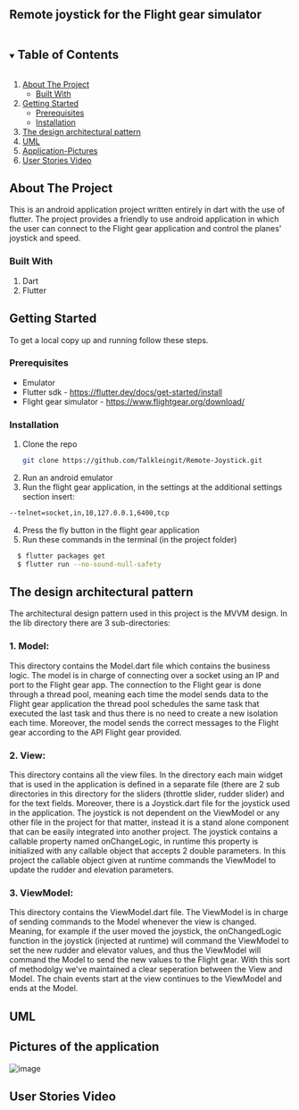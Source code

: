 
<!-- Title -->
## Remote joystick for the Flight gear simulator



<!-- TABLE OF CONTENTS -->
<details open="open">
  <summary><h2 style="display: inline-block">Table of Contents</h2></summary>
  <ol>
    <li>
      <a href="#about-the-project">About The Project</a>
      <ul>
        <li><a href="#built-with">Built With</a></li>
      </ul>
    </li>
    <li>
      <a href="#getting-started">Getting Started</a>
      <ul>
        <li><a href="#prerequisites">Prerequisites</a></li>
        <li><a href="#installation">Installation</a></li>
      </ul>
    </li>
    <li><a href="#The-design-architectural-pattern">The design architectural pattern</a></li>
    <li><a href="#UML">UML</a></li>
    <li><a href="#Application-Pictures">Application-Pictures</a></li>
    <li><a href="#User-Stories-Video">User Stories Video</a></li>
  </ol>
</details>



<!-- ABOUT THE PROJECT -->
## About The Project
This is an android application project written entirely in dart with the use of flutter. The project provides a friendly to use android application in which the user
can connect to the Flight gear application and control the planes' joystick and speed.





### Built With
1. Dart
2. Flutter





<!-- GETTING STARTED -->
## Getting Started

To get a local copy up and running follow these steps.

### Prerequisites

* Emulator
* Flutter sdk - https://flutter.dev/docs/get-started/install
* Flight gear simulator - https://www.flightgear.org/download/

### Installation

1. Clone the repo
   ```sh
   git clone https://github.com/Talkleingit/Remote-Joystick.git
   ```
2. Run an android emulator
3. Run the flight gear application, in the settings at the additional settings section insert:
```sh  
--telnet=socket,in,10,127.0.0.1,6400,tcp 
```
4. Press the fly button in the flight gear application
4. Run these commands in the terminal (in the project folder)
 ```sh
   $ flutter packages get
   $ flutter run --no-sound-null-safety
```
   

<!-- The-design-architectural-pattern -->
## The design architectural pattern
 The architectural design pattern used in this project is the MVVM design. In the lib directory there are 3 sub-directories: 
 ### 1. Model:
  This directory contains the Model.dart file which contains the business logic. The model is in charge of connecting over a socket using an IP and port to the Flight gear
  app. The connection to the Flight gear is done through a thread pool, meaning each time the model sends data to the Flight gear application the thread pool schedules the same   task that executed the last task and thus there is no need to create a new isolation each time. Moreover, the model sends the correct messages to the Flight gear according to   the API Flight gear provided.  
 ### 2. View:
  This directory contains all the view files. In the directory each main widget that is used in the application is defined in a separate file (there are 2 sub directories in
  this directory for the sliders (throttle slider, rudder slider) and for the text fields. Moreover, there is a Joystick.dart file for the joystick used in the application. 
  The joystick is not dependent on the ViewModel or any other file in the project for that matter, instead it is a stand alone component that can be easily integrated into 
  another project. The joystick contains a callable property named onChangeLogic, in runtime this property is initialized with any callable object that accepts 2 double 
  parameters. In this project the callable object given at runtime commands the ViewModel to update the rudder and elevation parameters.
  ### 3. ViewModel:
  This directory contains the ViewModel.dart file. The ViewModel is in charge of sending commands to the Model whenever the view is changed. Meaning, for example if the user 
  moved the joystick, the onChangedLogic function in the joystick (injected at runtime) will command the ViewModel to set the new rudder and elevator values, and thus the 
  ViewModel will command the Model to send the new values to the Flight gear. With this sort of methodolgy we've maintained a clear seperation between the View and Model. The 
  chain events start at the view continues to the ViewModel and ends at the Model.
  

<!-- UML -->
## UML


<!-- Application-Pictures -->
## Pictures of the application
![image](https://user-images.githubusercontent.com/72923818/122303620-7dad5200-cf0c-11eb-9e0a-1949e801a92b.png)





<!-- User-Stories-Video -->
## User Stories Video





<!-- MARKDOWN LINKS & IMAGES -->
<!-- https://www.markdownguide.org/basic-syntax/#reference-style-links -->
[contributors-shield]: https://img.shields.io/github/contributors/github_username/repo.svg?style=for-the-badge
[contributors-url]: https://github.com/github_username/repo/graphs/contributors
[forks-shield]: https://img.shields.io/github/forks/github_username/repo.svg?style=for-the-badge
[forks-url]: https://github.com/github_username/repo/network/members
[stars-shield]: https://img.shields.io/github/stars/github_username/repo.svg?style=for-the-badge
[stars-url]: https://github.com/github_username/repo/stargazers
[issues-shield]: https://img.shields.io/github/issues/github_username/repo.svg?style=for-the-badge
[issues-url]: https://github.com/github_username/repo/issues
[license-shield]: https://img.shields.io/github/license/github_username/repo.svg?style=for-the-badge
[license-url]: https://github.com/github_username/repo/blob/master/LICENSE.txt
[linkedin-shield]: https://img.shields.io/badge/-LinkedIn-black.svg?style=for-the-badge&logo=linkedin&colorB=555
[linkedin-url]: https://linkedin.com/in/github_username
